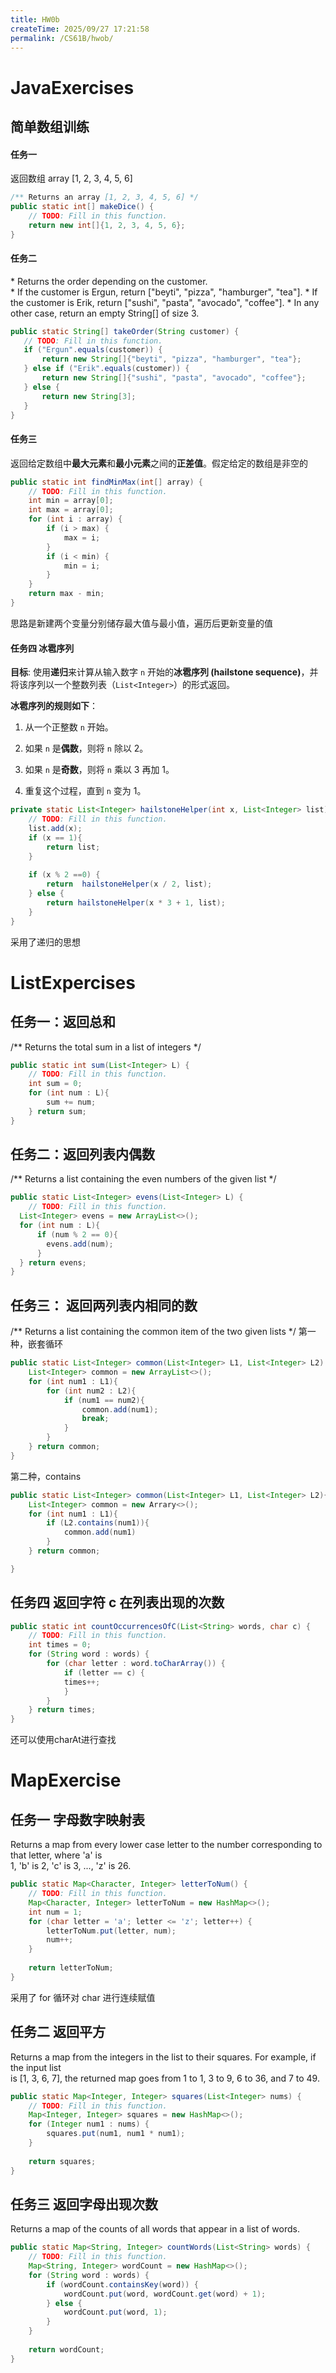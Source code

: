 ```yaml
---
title: HW0b
createTime: 2025/09/27 17:21:58
permalink: /CS61B/hwob/
---
```

# JavaExercises

## 简单数组训练
#### 任务一
返回数组 array \[1, 2, 3, 4, 5, 6]
```java
/** Returns an array [1, 2, 3, 4, 5, 6] */  
public static int[] makeDice() {  
    // TODO: Fill in this function.  
    return new int[]{1, 2, 3, 4, 5, 6};  
}
```
#### 任务二
\* Returns the order depending on the customer.  
 \*  If the customer is Ergun, return \["beyti", "pizza", "hamburger", "tea"]. 
 \*  If the customer is Erik, return \["sushi", "pasta", "avocado", "coffee"]. 
 \*  In any other case, return an empty String\[] of size 3. 
 ```java
 public static String[] takeOrder(String customer) {  
    // TODO: Fill in this function.  
    if ("Ergun".equals(customer)) {  
        return new String[]{"beyti", "pizza", "hamburger", "tea"};  
    } else if ("Erik".equals(customer)) {  
        return new String[]{"sushi", "pasta", "avocado", "coffee"};  
    } else {  
        return new String[3];  
    }  
}
 ```
 
 #### 任务三
返回给定数组中**最大元素**和**最小元素**之间的**正差值**。假定给定的数组是非空的
```java
public static int findMinMax(int[] array) {  
    // TODO: Fill in this function.  
    int min = array[0];  
    int max = array[0];  
    for (int i : array) {  
        if (i > max) {  
            max = i;  
        }  
        if (i < min) {  
            min = i;  
        }  
    }  
    return max - min;
}
```
 思路是新建两个变量分别储存最大值与最小值，遍历后更新变量的值
#### 任务四 冰雹序列

**目标**: 使用**递归**来计算从输入数字 `n` 开始的**冰雹序列 (hailstone sequence)**，并将该序列以一个整数列表（`List<Integer>`）的形式返回。

**冰雹序列的规则如下**：

1. 从一个正整数 `n` 开始。
    
2. 如果 `n` 是**偶数**，则将 `n` 除以 2。
    
3. 如果 `n` 是**奇数**，则将 `n` 乘以 3 再加 1。
    
4. 重复这个过程，直到 `n` 变为 1。

```java
private static List<Integer> hailstoneHelper(int x, List<Integer> list) {  
    // TODO: Fill in this function.  
    list.add(x);  
    if (x == 1){  
        return list;  
    }  
  
    if (x % 2 ==0) {  
        return  hailstoneHelper(x / 2, list);  
    } else {  
        return hailstoneHelper(x * 3 + 1, list);  
    }  
}
```

采用了递归的思想

# ListExpercises

## 任务一：返回总和
/** Returns the total sum in a list of integers \*/

```java
public static int sum(List<Integer> L) {  
    // TODO: Fill in this function.  
    int sum = 0;  
    for (int num : L){  
        sum += num;  
    } return sum;  
}
```

## 任务二：返回列表内偶数
/** Returns a list containing the even numbers of the given list \*/

```java
public static List<Integer> evens(List<Integer> L) {  
    // TODO: Fill in this function.  
  List<Integer> evens = new ArrayList<>();  
  for (int num : L){  
      if (num % 2 == 0){  
        evens.add(num);  
      }  
  } return evens;  
}
```

## 任务三： 返回两列表内相同的数
/** Returns a list containing the common item of the two given lists \*/
第一种，嵌套循环
```java
public static List<Integer> common(List<Integer> L1, List<Integer> L2) {  
    List<Integer> common = new ArrayList<>();  
    for (int num1 : L1){  
        for (int num2 : L2){  
            if (num1 == num2){  
                common.add(num1);  
                break;  
            }  
        }  
    } return common;  
}
```
第二种，contains
```java
public static List<Integer> common(List<Integer> L1, List<Integer> L2){
	List<Integer> common = new Arrary<>();
	for (int num1 : L1){
		if (L2.contains(num1)){
			common.add(num1)
		}
	} return common;

}
```

## 任务四 返回字符 c 在列表出现的次数

```java
public static int countOccurrencesOfC(List<String> words, char c) {  
    // TODO: Fill in this function.  
    int times = 0;  
    for (String word : words) {  
        for (char letter : word.toCharArray()) {  
            if (letter == c) {  
            times++;  
            }  
        }  
    } return times;  
}
```
还可以使用charAt进行查找　　　　

# MapExercise

## 任务一 字母数字映射表

Returns a map from every lower case letter to the number corresponding to that letter, where 'a' is  
1, 'b' is 2, 'c' is 3, ..., 'z' is 26.

```java
public static Map<Character, Integer> letterToNum() {  
    // TODO: Fill in this function.  
    Map<Character, Integer> letterToNum = new HashMap<>();  
    int num = 1;  
    for (char letter = 'a'; letter <= 'z'; letter++) {  
        letterToNum.put(letter, num);  
        num++;  
    }  
      
    return letterToNum;  
}
```

采用了 for 循环对 char 进行连续赋值

## 任务二 返回平方

Returns a map from the integers in the list to their squares. For example, if the input list  
is \[1, 3, 6, 7], the returned map goes from 1 to 1, 3 to 9, 6 to 36, and 7 to 49.

```java
public static Map<Integer, Integer> squares(List<Integer> nums) {  
    // TODO: Fill in this function.  
    Map<Integer, Integer> squares = new HashMap<>();  
    for (Integer num1 : nums) {  
        squares.put(num1, num1 * num1);  
    }  
  
    return squares;  
}
```

## 任务三 返回字母出现次数

Returns a map of the counts of all words that appear in a list of words.

```java
public static Map<String, Integer> countWords(List<String> words) {  
    // TODO: Fill in this function.  
    Map<String, Integer> wordCount = new HashMap<>();  
    for (String word : words) {  
        if (wordCount.containsKey(word)) {  
            wordCount.put(word, wordCount.get(word) + 1);  
        } else {  
            wordCount.put(word, 1);  
        }  
    }  
  
    return wordCount;  
}
```
